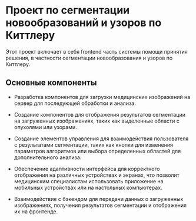 # Проект по сегментации новообразований и узоров по Киттлеру

Этот проект включает в себя frontend часть системы помощи принятия решения, в частности сегментации новообразования и узоров по Киттлеру.

## Основные компоненты

- Разработка компонентов для загрузки медицинских изображений на сервер для последующей обработки и анализа.

- Создание компонентов для отображения результатов сегментации на загруженных изображениях, таких как выделенные области с опухолями или узорами.

- Создание элементов управления для взаимодействия пользователя с результатами сегментации, таких как кнопки для изменения параметров алгоритмов или выбора определенных областей для дополнительного анализа.

- Обеспечение адаптивности интерфейса для корректного отображения на различных устройствах и экранах, что позволит медицинским специалистам использовать приложение на мобильных устройствах или на настольных компьютерах.

- Взаимодействие с бэкендом для передачи данных о загруженных изображениях, получения результатов сегментации и отображения их на фронтенде.

